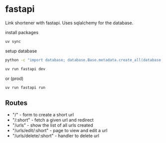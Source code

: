 # fastapi

Link shortener with fastapi. Uses sqlalchemy for the database.


install packages
```sh
uv sync
```

setup database

```sh
python -c "import database; database.Base.metadata.create_all(database.engine)"
```

```sh
uv run fastapi dev
```

or (prod)

```sh
uv run fastapi run
```


## Routes

- "/" - form to create a short url
- "/:short" - fetch a given url and redirect
- "/urls" - show the list of all urls created
- "/urls/edit/:short" - page to view and edit a url
- "/urls/delete/:short" - handler to delete url
